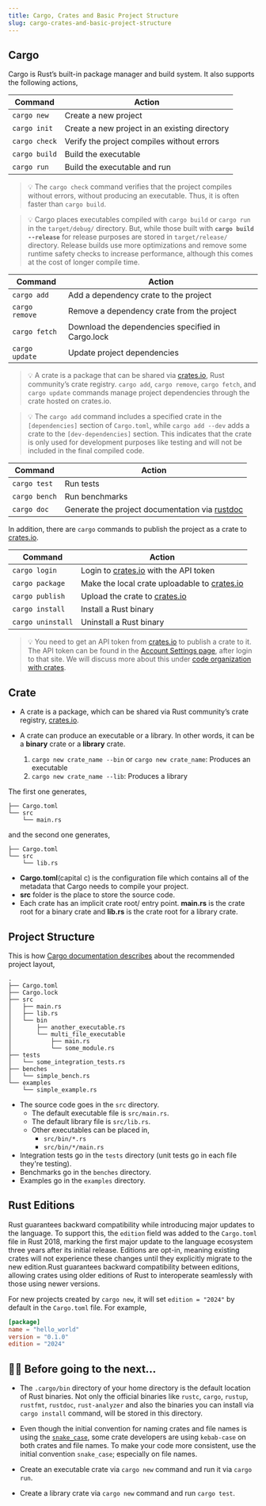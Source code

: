 ```yaml
---
title: Cargo, Crates and Basic Project Structure
slug: cargo-crates-and-basic-project-structure
---
```


## Cargo

Cargo is Rust’s built-in package manager and build system. It also supports the following actions,

| Command       | Action                                        |
| ------------- | --------------------------------------------- |
| `cargo new`   | Create a new project                          |
| `cargo init`  | Create a new project in an existing directory |
| `cargo check` | Verify the project compiles without errors    |
| `cargo build` | Build the executable                          |
| `cargo run`   | Build the executable and run                  |

> 💡 The `cargo check` command verifies that the project compiles without errors, without producing an executable. 
> Thus, it is often faster than `cargo build`.

> 💡 Cargo places executables compiled with `cargo build` or `cargo run` in the `target/debug/` directory. 
> But, while those built with **`cargo build --release`** for release purposes are stored in `target/release/` directory. 
> Release builds use more optimizations and remove some runtime safety checks to increase performance, although this comes at the cost of longer compile time.

| Command        | Action                                            |
|----------------|---------------------------------------------------|
| `cargo add`    | Add a dependency crate to the project             |
| `cargo remove` | Remove a dependency crate from the project        |
| `cargo fetch`  | Download the dependencies specified in Cargo.lock |
| `cargo update` | Update project dependencies                       |


> 💡 A crate is a package that can be shared via [crates.io](https://crates.io), Rust community’s crate registry.
> `cargo add`, `cargo remove`, `cargo fetch`, and `cargo update` commands manage project dependencies through the crate hosted on crates.io.

> 💡 The `cargo add` command includes a specified crate in the `[dependencies]` section of `Cargo.toml`, while `cargo add --dev` adds a crate to the `[dev-dependencies]` section. This indicates that the crate is only used for development purposes like testing and will not be included in the final compiled code.

| Command       | Action                                                                                      |
|---------------|---------------------------------------------------------------------------------------------|
| `cargo test`  | Run tests                                                                                   |
| `cargo bench` | Run benchmarks                                                                              |
| `cargo doc`   | Generate the project documentation via [rustdoc](https://doc.rust-lang.org/stable/rustdoc/) |

In addition, there are `cargo` commands to publish the project as a crate to [crates.io](https://crates.io/).

| Command           | Action                                                             |
| ----------------- |--------------------------------------------------------------------|
| `cargo login`     | Login to [crates.io](https://crates.io/) with the API token        |
| `cargo package`   | Make the local crate uploadable to [crates.io](https://crates.io/) |
| `cargo publish`   | Upload the crate to [crates.io](https://crates.io/)                |
| `cargo install`   | Install a Rust binary                                              |
| `cargo uninstall` | Uninstall a Rust binary                                            |

> 💡 You need to get an API token from [crates.io](https://crates.io/) to publish a crate to it. The API token can be found in the [Account Settings page](https://crates.io/me), after login to that site. We will discuss more about this under [code organization with crates](/docs/crates#c-using-cratesio).

## Crate

- A crate is a package, which can be shared via Rust community’s crate registry, [crates.io](https://crates.io/). 

- A crate can produce an executable or a library. In other words, it can be a **binary** crate or a **library** crate.
  1. `cargo new crate_name --bin` or `cargo new crate_name`: Produces an executable
  2. `cargo new crate_name --lib`: Produces a library

The first one generates,

```
├── Cargo.toml
└── src
    └── main.rs
```

and the second one generates,

```
├── Cargo.toml
└── src
    └── lib.rs
```

- **Cargo.toml**\(capital c\) is the configuration file which contains all of the metadata that Cargo needs to compile your project.
- **src** folder is the place to store the source code.
- Each crate has an implicit crate root/ entry point. **main.rs** is the crate root for a binary crate and **lib.rs** is the crate root for a library crate.

## Project Structure

This is how [Cargo documentation describes](https://doc.rust-lang.org/cargo/guide/project-layout.html) about the recommended project layout,

```
.
├── Cargo.toml
├── Cargo.lock
├── src
│   ├── main.rs
│   ├── lib.rs
│   └── bin
│       ├── another_executable.rs
│       └── multi_file_executable
│           ├── main.rs
│           └── some_module.rs
├── tests
│   └── some_integration_tests.rs
├── benches
│   └── simple_bench.rs
└── examples
    └── simple_example.rs
```

- The source code goes in the `src` directory.
    - The default executable file is `src/main.rs`.
    - The default library file is `src/lib.rs`.
    - Other executables can be placed in,
      - `src/bin/*.rs`
      - `src/bin/*/main.rs`
- Integration tests go in the `tests` directory \(unit tests go in each file they're testing\).
- Benchmarks go in the `benches` directory.
- Examples go in the `examples` directory.

## Rust Editions

Rust guarantees backward compatibility while introducing major updates to the language. To support this, the `edition` field was added to the `Cargo.toml` file in Rust 2018, marking the first major update to the language ecosystem three years after its initial release. Editions are opt-in, meaning existing crates will not experience these changes until they explicitly migrate to the new edition.Rust guarantees backward compatibility between editions, allowing crates using older editions of Rust to interoperate seamlessly with those using newer versions.

For new projects created by `cargo new`, it will set `edition = "2024"` by default in the `Cargo.toml` file. For example,

```toml
[package]
name = "hello_world"
version = "0.1.0"
edition = "2024"
```

## 👨‍🏫 Before going to the next...

- The `.cargo/bin` directory of your home directory is the default location of Rust binaries. Not only the official binaries like `rustc`, `cargo`, `rustup`, `rustfmt`, `rustdoc`, `rust-analyzer` and also the binaries you can install via `cargo install` command, will be stored in this directory.

- Even though the initial convention for naming crates and file names is using the [`snake_case`](https://en.wikipedia.org/wiki/Snake_case), some crate developers are using `kebab-case` on both crates and file names. To make your code more consistent, use the initial convention `snake_case`; especially on file names.

- Create an executable crate via `cargo new` command and run it via `cargo run`.

- Create a library crate via `cargo new` command and run `cargo test`.